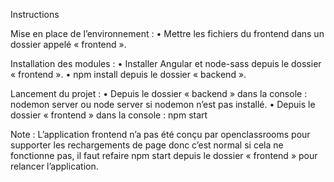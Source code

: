 Instructions

Mise en place de l’environnement :
•	Mettre les fichiers du frontend dans un dossier appelé « frontend ».

Installation des modules :
•	Installer Angular et node-sass depuis le dossier « frontend ».
•	npm install depuis le dossier « backend ».

Lancement du projet :
•	Depuis le dossier « backend » dans la console : nodemon server ou node server si nodemon n’est pas installé.
•	Depuis le dossier « frontend » dans la console : npm start

Note :
L’application frontend n’a pas été conçu par openclassrooms pour supporter les rechargements de page donc c’est normal si cela ne fonctionne pas, il faut refaire npm start depuis le dossier « frontend » pour relancer l’application.

